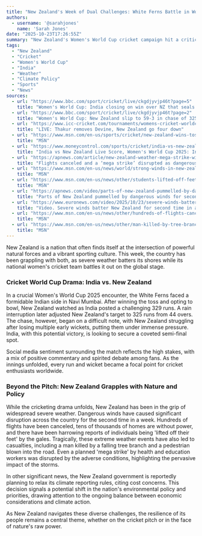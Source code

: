 ```yaml
---
title: "New Zealand's Week of Dual Challenges: White Ferns Battle in World Cup Amidst Nation's Severe Storms and Climate Policy Shifts"
authors:
  - username: '@sarahjones'
    name: 'Sarah Jones'
date: "2025-10-23T17:26:55Z"
summary: "New Zealand's Women's World Cup cricket campaign hit a critical point as they chased a formidable target set by India. We dive into the match highlights and the broader context of recent events impacting New Zealand, from severe weather to policy shifts."
tags:
  - "New Zealand"
  - "Cricket"
  - "Women's World Cup"
  - "India"
  - "Weather"
  - "Climate Policy"
  - "Sports"
  - "News"
sources:
  - url: "https://www.bbc.com/sport/cricket/live/ckgdjyvjp46t?page=5"
    title: "Women's World Cup: India closing on win over NZ that seals semi-final spot"
  - url: "https://www.bbc.com/sport/cricket/live/ckgdjyvjp46t?page=2"
    title: "Women's World Cup: New Zealand slip to 59-3 in chase of 325 v India"
  - url: "https://www.icc-cricket.com/tournaments/womens-cricket-worldcup-2025/news/live-india-new-zealand-fight-for-semi-final-spot-at-cwc25"
    title: "LIVE: Thakur removes Devine, New Zealand go four down"
  - url: "https://www.msn.com/en-us/sports/cricket/new-zealand-wins-toss-and-opts-to-bowl-against-india-in-crucial-game-at-women-s-cricket-world-cup/ar-AA1P2aAT"
    title: "MSN"
  - url: "https://www.moneycontrol.com/sports/cricket/india-vs-new-zealand-live-score-icc-womens-world-cup-2025-ind-w-vs-nz-w-live-updates-navi-mumbai-weather-forecast-liveblog-13628888.html"
    title: "India vs New Zealand Live Score, Women's World Cup 2025: India in complete control of the contest"
  - url: "https://apnews.com/article/new-zealand-weather-mega-strike-wind-65d57e9dd02cfcfd364f9df5c64e03fa"
    title: "Flights canceled and a ‘mega strike’ disrupted as dangerous winds hit New Zealand"
  - url: "https://www.msn.com/en-us/news/world/strong-winds-in-new-zealand-leave-tens-of-thousands-without-power/ar-AA1P0F5m"
    title: "MSN"
  - url: "https://www.msn.com/en-us/news/other/students-lifted-off-feet-by-devastating-winds-in-new-zealand/ar-AA1P3FDf"
    title: "MSN"
  - url: "https://apnews.com/video/parts-of-new-zealand-pummelled-by-dangerous-winds-for-second-time-in-a-week-d55510cdf98f47639c7e0887bfb10673"
    title: "Parts of New Zealand pummelled by dangerous winds for second time in a week"
  - url: "https://www.euronews.com/video/2025/10/23/severe-winds-batter-new-zealand-for-second-time-in-a-week"
    title: "Video. Severe winds batter New Zealand for second time in a week"
  - url: "https://www.msn.com/en-us/news/other/hundreds-of-flights-cancelled-as-140mph-winds-hit-new-zealand/ar-AA1P3kHx"
    title: "MSN"
  - url: "https://www.msn.com/en-us/news/other/man-killed-by-tree-branch-pedestrian-blown-into-road-as-storm-buffets-wellington-new-zealand/ar-AA1ORdTt"
    title: "MSN"
---
```


New Zealand is a nation that often finds itself at the intersection of powerful natural forces and a vibrant sporting culture. This week, the country has been grappling with both, as severe weather batters its shores while its national women's cricket team battles it out on the global stage.

### Cricket World Cup Drama: India vs. New Zealand

In a crucial Women's World Cup 2025 encounter, the White Ferns faced a formidable Indian side in Navi Mumbai. After winning the toss and opting to bowl, New Zealand watched as India posted a challenging 329 runs. A rain interruption later adjusted New Zealand's target to 325 runs from 44 overs. The chase, however, began on a difficult note, with New Zealand struggling after losing multiple early wickets, putting them under immense pressure. India, with this potential victory, is looking to secure a coveted semi-final spot.

Social media sentiment surrounding the match reflects the high stakes, with a mix of positive commentary and spirited debate among fans. As the innings unfolded, every run and wicket became a focal point for cricket enthusiasts worldwide.

### Beyond the Pitch: New Zealand Grapples with Nature and Policy

While the cricketing drama unfolds, New Zealand has been in the grip of widespread severe weather. Dangerous winds have caused significant disruption across the country for the second time in a week. Hundreds of flights have been canceled, tens of thousands of homes are without power, and there have been harrowing reports of individuals being 'lifted off their feet' by the gales. Tragically, these extreme weather events have also led to casualties, including a man killed by a falling tree branch and a pedestrian blown into the road. Even a planned 'mega strike' by health and education workers was disrupted by the adverse conditions, highlighting the pervasive impact of the storms.

In other significant news, the New Zealand government is reportedly planning to relax its climate reporting rules, citing cost concerns. This decision signals a potential shift in the nation's environmental policy and priorities, drawing attention to the ongoing balance between economic considerations and climate action.

As New Zealand navigates these diverse challenges, the resilience of its people remains a central theme, whether on the cricket pitch or in the face of nature's raw power.
